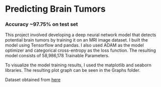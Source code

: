 # Predicting Brain Tumors

### Accuracy ~97.75% on test set

This project involved developing a deep neural network model that detects potential brain tumors by training it on an MRI image dataset. I built the model using Tensorflow and pandas. I also used ADAM as the model optimizer and categorical cross-entropy as the loss function. The resulting model consists of 58,986,178 Trainable Parameters. 

To visualize the model training results, I used the matplotlib and seaborn libraries. The resulting plot graph can be seen in the Graphs folder.

Dataset obtained from [here](https://www.kaggle.com/datasets/preetviradiya/brian-tumor-dataset)